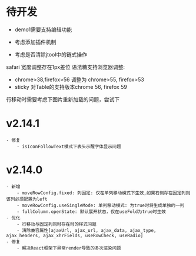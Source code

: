 # 待开发
- demo1需要支持编辑功能

- 考虑添加插件机制
- 考虑是否清除jtool中的链式操作

safari 宽度调整存在1px差位
语法糖支持浏览器调整:
- chrome>38,firefox>56 调整为 chrome>55, firefox>53
- sticky 对Table的支持版本chrome 56, firefox 59

行移动时需要考虑下图片重新加载的问题，尝试下
# v2.14.1
    - 修复
        - isIconFollowText模式下表头示醒字体显示问题
        
# v2.14.0
    - 新增
        - moveRowConfig.fixed: 列固定: 仅在单列移动模式下生效,如果右侧存在固定列则该列必须配置为left
        - moveRowConfig.useSingleMode: 单列移动模式: 为true时将生成单独的一列
        - fullColumn.openState: 默认展开状态，仅在useFold为true时生效
    - 优化
        - 行移动与固定列同时存在时的样式问题
        - 清除兼容属性[ajaxUrl, ajax_url, ajax_data, ajax_type, ajax_headers, ajax_xhrFields, useRowCheck, useRadio]
    - 修复
        - 解决React框架下异常render导致的多次渲染问题
